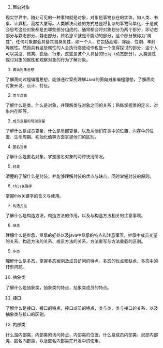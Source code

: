 3.   面向对象

现实世界中，随处可见的一种事物就是对象，对象是事物存在的实体，如人类、书桌、计算机、高楼大厦等。人类解决问题的方式总是将复杂的事物简单化，于是就会思考这些对象都是由哪些部分组成的。通常都会将对象划分为两个部分，即动态部分与静态部分。静态部分，顾名思义就是不能动的部分，这个部分被称为“属性”，任何对象都会具备其自身属性，如一个人，它包括高矮、胖瘦、性别、年龄等属性。然而具有这些属性的人会执行哪些动作也是一个值得探讨的部分，这个人可以哭泣、微笑、说话、行走，这些是这个人具备的行为（动态部分），人类通过探讨对象的属性和观察对象的行为了解对象。

1)     面向对象思想

了解面向过程编程思想，能够通过案例理解Java的面向对象编程思想，了解面向对象开发、设计、特征。

2)     类与对象

了解什么是类，什么是对象，并理解类与对象之间的关系；熟练掌握类的定义、对象内存图等。

3)     成员变量和局部变量

了解什么是成员变量，什么是局部变量，以及从他们在类中的位置、内存中的位置、生命周期、初始化值等方面掌握他们的区别。

4)     匿名对象

了解什么是匿名对象，掌握匿名对象的两种使用情况。

5)     封装

清楚的了解什么是封装，并能够理解封装的优点与缺点，同时掌握封装的原则。

6)     this关键字

掌握this关键字的含义与使用。

7)     构造方法

了解什么是构造方法，构造方法的作用，以及与构造方法相关的注意事项。

8)     继承

理解什么是继承，继承的好处以及java中继承的特点和注意事项，继承中成员变量的关系、构造方法的关系、成员方法的关系，方法重写与方法重载的区别。

9)     多态

理解什么是多态，掌握多态案例及成员访问的特点，多态的优点和缺点，多态中的转型问题。

10)  抽象类

了解什么是抽象类，抽象类的特点，抽象类成员的特点。

11)  接口

了解什么是接口，接口的特点，接口成员的特点，类与类、类与接口的关系，以及抽象类与接口的区别。

12)  内部类

什么是内部类，内部类的访问特点，内部类的位置，什么是成员内部类、局部内部类、匿名内部类，以及匿名内部类在开发中的使用。

